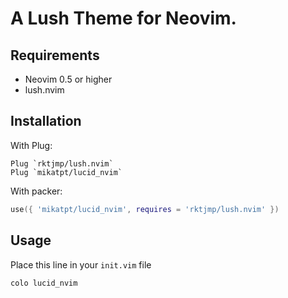 A Lush Theme for Neovim.
===

## Requirements
- Neovim 0.5 or higher
- lush.nvim

## Installation

With Plug:
```
Plug `rktjmp/lush.nvim`
Plug `mikatpt/lucid_nvim`
```

With packer:
```lua
use({ 'mikatpt/lucid_nvim', requires = 'rktjmp/lush.nvim' })
```

## Usage
Place this line in your `init.vim` file
```
colo lucid_nvim
```
